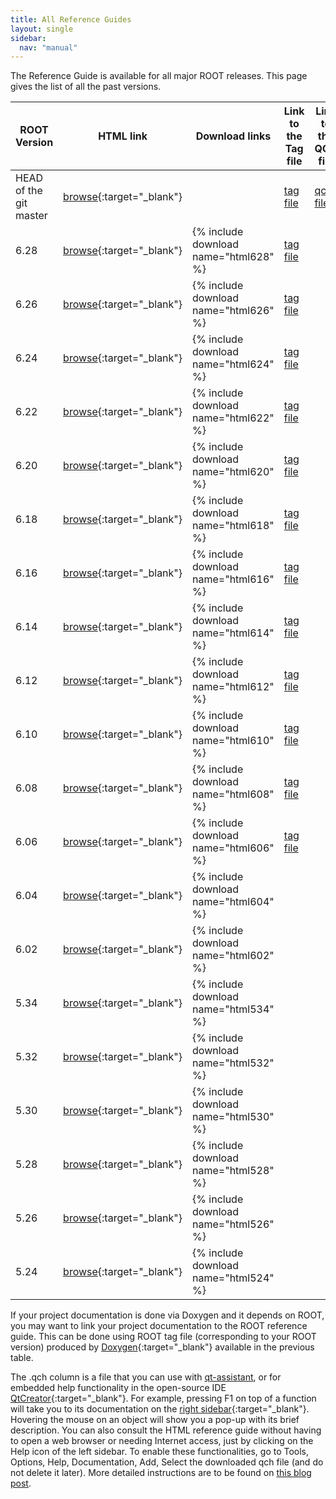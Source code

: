 ```yaml
---
title: All Reference Guides
layout: single
sidebar:
  nav: "manual"
---
```


The Reference Guide is available for all major ROOT releases.
This page gives the list of all the past versions.

| ROOT Version           | HTML link                                                                  | Download links                        | Link to the Tag file                                 | Link to the QCH file                                 |
|------------------------|----------------------------------------------------------------------------|---------------------------------------|------------------------------------------------------|------------------------------------------------------|
| HEAD of the git master | [browse](https://root.cern/doc/master/){:target="_blank"}                  |                                       | [tag file](https://root.cern/doc/master/ROOT.tag.gz) | [qch file](https://root.cern/doc/master/ROOT.qch.gz) |
| 6.28                   | [browse](https://root.cern/doc/v628/){:target="_blank"}                    | {% include download name="html628" %} | [tag file](https://root.cern/doc/v628/ROOT.tag.gz)   |
| 6.26                   | [browse](https://root.cern/doc/v626/){:target="_blank"}                    | {% include download name="html626" %} | [tag file](https://root.cern/doc/v626/ROOT.tag.gz)   |
| 6.24                   | [browse](https://root.cern/doc/v624/){:target="_blank"}                    | {% include download name="html624" %} | [tag file](https://root.cern/doc/v624/ROOT.tag.gz)   |
| 6.22                   | [browse](https://root.cern/doc/v622/){:target="_blank"}                    | {% include download name="html622" %} | [tag file](https://root.cern/doc/v622/ROOT.tag.gz)   |
| 6.20                   | [browse](https://root.cern/doc/v620/){:target="_blank"}                    | {% include download name="html620" %} | [tag file](https://root.cern/doc/v620/ROOT.tag.gz)   |
| 6.18                   | [browse](https://root.cern/doc/v618/){:target="_blank"}                    | {% include download name="html618" %} | [tag file](https://root.cern/doc/v618/ROOT.tag.gz)   |
| 6.16                   | [browse](https://root.cern/doc/v616/){:target="_blank"}                    | {% include download name="html616" %} | [tag file](https://root.cern/doc/v616/ROOT.tag.gz)   |
| 6.14                   | [browse](https://root.cern/doc/v614/){:target="_blank"}                    | {% include download name="html614" %} | [tag file](https://root.cern/doc/v614/ROOT.tag.gz)   |
| 6.12                   | [browse](https://root.cern/doc/v612/){:target="_blank"}                    | {% include download name="html612" %} | [tag file](https://root.cern/doc/v612/ROOT.tag.gz)   |
| 6.10                   | [browse](https://root.cern/doc/v610/){:target="_blank"}                    | {% include download name="html610" %} | [tag file](https://root.cern/doc/v610/ROOT.tag.gz)   |
| 6.08                   | [browse](https://root.cern/doc/v608/){:target="_blank"}                    | {% include download name="html608" %} | [tag file](https://root.cern/doc/v608/ROOT.tag.gz)   |
| 6.06                   | [browse](https://root.cern/root/html606/){:target="_blank"}                | {% include download name="html606" %} | [tag file](https://root.cern/doc/v606/ROOT.tag.gz)   |
| 6.04                   | [browse](https://root.cern/root/html604/ClassIndex.html){:target="_blank"} | {% include download name="html604" %} |                                                      |
| 6.02                   | [browse](https://root.cern/root/html602/ClassIndex.html){:target="_blank"} | {% include download name="html602" %} |                                                      |
| 5.34                   | [browse](https://root.cern/root/html534/ClassIndex.html){:target="_blank"} | {% include download name="html534" %} |                                                      |
| 5.32                   | [browse](https://root.cern/root/html532/ClassIndex.html){:target="_blank"} | {% include download name="html532" %} |                                                      |
| 5.30                   | [browse](https://root.cern/root/html530/ClassIndex.html){:target="_blank"} | {% include download name="html530" %} |                                                      |
| 5.28                   | [browse](https://root.cern/root/html528/ClassIndex.html){:target="_blank"} | {% include download name="html528" %} |                                                      |
| 5.26                   | [browse](https://root.cern/root/html526/ClassIndex.html){:target="_blank"} | {% include download name="html526" %} |                                                      |
| 5.24                   | [browse](https://root.cern/root/html524/ClassIndex.html){:target="_blank"} | {% include download name="html524" %} |                                                      |

If your project documentation is done via Doxygen and it depends on ROOT, you may want to
link your project documentation to the ROOT reference guide. This can be done using ROOT
tag file (corresponding to your ROOT version) produced by
[Doxygen](https://www.doxygen.nl){:target="_blank"} available in the previous table.

The .qch column is a file that you can use with [qt-assistant](https://doc.qt.io/qt-5/qtassistant-index.html), or for embedded help functionality in the open-source IDE [QtCreator](https://www.qt.io/download-open-source){:target="_blank"}. For example, pressing F1 on top of a function will take you to its documentation on the [right sidebar](https://www.creatis.insa-lyon.fr/~grenier/?p=273){:target="_blank"}. Hovering the mouse on an object will show you a pop-up with its brief description. You can also consult the HTML reference guide without having to open a web browser or needing Internet access, just by clicking on the Help icon of the left sidebar. To enable these functionalities, go to Tools, Options, Help, Documentation, Add, Select the downloaded qch file (and do not delete it later). More detailed instructions are to be found on [this blog post](https://root.cern/blog/code-horsepower-f1/).
